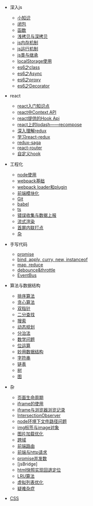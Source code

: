 - 深入js
    - [小知识](js/index)
    - [闭包](js/bibao)
    - [函数](js/function)
    - [浅拷贝与深拷贝](js/clone)
    - [js内存机制](js/memory)
    - [js运行机制](js/run)
    - [js类与继承](js/instance)
    - [localStorage使用](js/localStorage)
    - [es6之class](js/class)
    - [es6之Async](js/async)
    - [es6之proxy](js/proxy)
    - [es6之Decorator](js/Decorator)

- react
    - [react入门知识点](react/react)
    - [react中Context API](react/context)
    - [react提供的Hook Api](react/hook)
    - [react上的lodash——recompose](react/recompose)
    - [深入理解redux](react/redux)
    - [学习react-redux](react/react-redux)
    - [redux-saga](react/saga)
    - [react-router](react/router)
    - [自定义hook](react/hook2)

- 工程化
    - [node使用](project/node)
    - [webpack基础](project/webpack)
    - [webpack loader和plugin](project/loader)
    - [前端模块化](project/module)
    - [Git](project/git)
    - [babel](project/babel)
    - [ts](project/ts)
    - [错误收集与数据上报](project/error)
    - [流式渲染](project/render)
    - [首屏内联打点](project/inlineLog)
    - [杂](project/index)

- 手写代码
    - [promise](code/promise)
    - [bind, apply, curry, new, instanceof](code/bind)
    - [map, reduce](code/map)
    - [debounce&throttle](code/debounce)
    - [EventBus](code/event)

- 算法与数据结构
    - [排序算法](algorithm/sorting)
    - [贪心算法](algorithm/greedy)
    - [双指针](algorithm/doublePointer)
    - [二分查找](algorithm/halfIntervalSearch)
    - [搜索](algorithm/search)
    - [动态规划](algorithm/dynamicProgramming)
    - [分治法](algorithm/divideAndConquer)
    - [数学问题](algorithm/math)
    - [位运算]()
    - [妙用数据结构](algorithm/dataStructure)
    - [字符串](algorithm/string)
    - [链表]()
    - [树]()
    - [图]()

- 杂
    - [页面生命周期](point/html)
    - [iframe的使用](point/iframe)
    - [iframe与浏览器浏览记录](point/iframe2)
    - [IntersectionObserver](point/observer)
    - [node环境下文件路径问题](point/path)
    - [img标签与image对象](point/image)
    - [图片加载优化](point/image2)
    - [跨域](point/access)
    - [前端路由](point/route)
    - [前端与http请求](point/http)
    - [promise并发数](point/promise)
    - [jsBridge]
    - [html快照实现回退定位](point/back)
    - [LRU算法](point/lru)
    - [虚拟列表优化](point/renderObserver)
    - [疑难杂症](point/index)

- [CSS](/css/index)